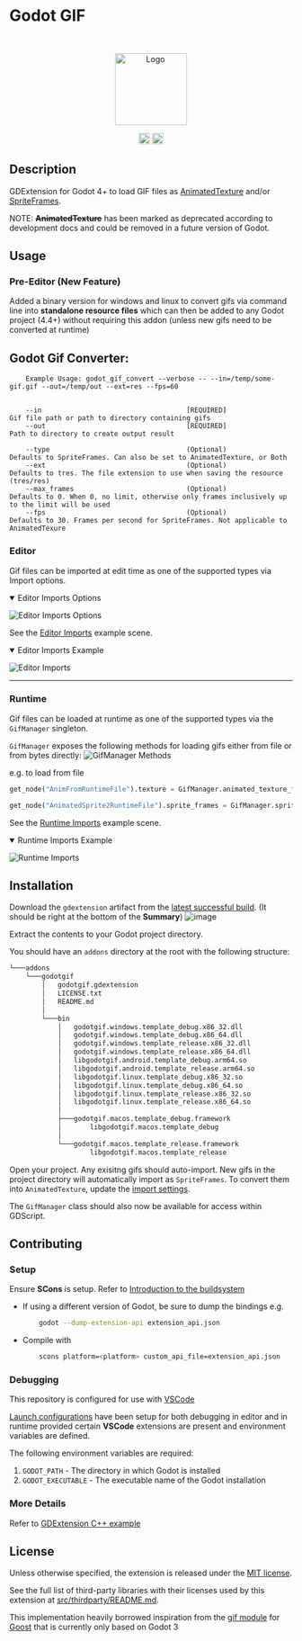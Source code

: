 # Godot GIF
<br>

<p align="center">
  <img src="./docs-images/logo.gif" alt="Logo" width="128" height="128" />
</p>

<p align="center">
	<a href="https://github.com/BOTLANNER/godot-gif/actions/workflows/build_releases.yml"><img alt="GitHub Build" src="https://github.com/BOTLANNER/godot-gif/actions/workflows/build_releases.yml/badge.svg" height="20"/></a>
	<a href="https://github.com/BOTLANNER/godot-gif/blob/develop/LICENSE.txt"><img alt="MIT License" src="https://img.shields.io/github/license/BOTLANNER/godot-gif" height="20"/></a>
</p>


## Description
GDExtension for Godot 4+ to load GIF files as [AnimatedTexture](https://docs.godotengine.org/en/stable/classes/class_animatedtexture.html) and/or [SpriteFrames](https://docs.godotengine.org/en/stable/classes/class_spriteframes.html).

NOTE: ~~**AnimatedTexture**~~ has been marked as deprecated according to development docs and could be removed in a future version of Godot.


## Usage

### Pre-Editor (New Feature)

Added a binary version for windows and linux to convert gifs via command line into **standalone resource files** which can then be added to any Godot project (4.4+) without requiring this addon (unless new gifs need to be converted at runtime)

## Godot Gif Converter:


        Example Usage: godot_gif_convert --verbose -- --in=/temp/some-gif.gif --out=/temp/out --ext=res --fps=60


        --in                                    [REQUIRED]                              Gif file path or path to directory containing gifs
        --out                                   [REQUIRED]                              Path to directory to create output result
        
        --type                                  (Optional)                              Defaults to SpriteFrames. Can also be set to AnimatedTexture, or Both
        --ext                                   (Optional)                              Defaults to tres. The file extension to use when saving the resource (tres/res)
        --max_frames                            (Optional)                              Defaults to 0. When 0, no limit, otherwise only frames inclusively up to the limit will be used
        --fps                                   (Optional)                              Defaults to 30. Frames per second for SpriteFrames. Not applicable to AnimatedTexure



### Editor

Gif files can be imported at edit time as one of the supported types via Import options.

<details open>
  <summary>Editor Imports Options</summary>
  
![Editor Imports Options](./docs-images/EditorImportSettings.gif)
</details>

See the [Editor Imports](./demo/editor_imports_example.tscn) example scene.
<details open>
  <summary>Editor Imports Example</summary>
  
![Editor Imports](./docs-images/EditorImports.gif)
</details>

<hr/>

### Runtime

Gif files can be loaded at runtime as one of the supported types via the `GifManager` singleton.

`GifManager` exposes the following methods for loading gifs either from file or from bytes directly:
![GifManager Methods](./docs-images/methods.png)

e.g. to load from file
```py
get_node("AnimFromRuntimeFile").texture = GifManager.animated_texture_from_file("res://examples/file/optic.gif")

get_node("AnimatedSprite2RuntimeFile").sprite_frames = GifManager.sprite_frames_from_file("res://examples/file/optic.gif")
```

See the [Runtime Imports](./demo/main.tscn) example scene.
<details open>
  <summary>Runtime Imports Example</summary>
  
![Runtime Imports](./docs-images/RuntimeImports.gif)
</details>


## Installation

Download the `gdextension` artifact from the [latest successful build](https://github.com/BOTLANNER/godot-gif/actions/workflows/build_releases.yml). (It should be right at the bottom of the **Summary**)
![image](https://github.com/BOTLANNER/godot-gif/assets/16349308/f28867c6-f669-45f2-9309-dbb17cec2031)

Extract the contents to your Godot project directory.

You should have an `addons` directory at the root with the following structure:
```bash
└───addons
    └───godotgif
        │   godotgif.gdextension
        │   LICENSE.txt
        │   README.md
        │
        └───bin
            │   godotgif.windows.template_debug.x86_32.dll
            │   godotgif.windows.template_debug.x86_64.dll
            │   godotgif.windows.template_release.x86_32.dll
            │   godotgif.windows.template_release.x86_64.dll
            │   libgodotgif.android.template_debug.arm64.so
            │   libgodotgif.android.template_release.arm64.so
            │   libgodotgif.linux.template_debug.x86_32.so
            │   libgodotgif.linux.template_debug.x86_64.so
            │   libgodotgif.linux.template_release.x86_32.so
            │   libgodotgif.linux.template_release.x86_64.so
            │
            ├───godotgif.macos.template_debug.framework
            │       libgodotgif.macos.template_debug
            │
            └───godotgif.macos.template_release.framework
                    libgodotgif.macos.template_release
```

Open your project. Any exisitng gifs should auto-import. New gifs in the project directory will automatically import as `SpriteFrames`. To convert them into `AnimatedTexture`, update the [import settings](#editor).

The `GifManager` class should also now be available for access within GDScript.

## Contributing

### Setup

Ensure **SCons** is setup. Refer to [Introduction to the buildsystem](https://docs.godotengine.org/en/stable/contributing/development/compiling/introduction_to_the_buildsystem.html)

* If using a different version of Godot, be sure to dump the bindings e.g. 
    ```sh
        godot --dump-extension-api extension_api.json
    ```
*  Compile with 
    ```sh
        scons platform=<platform> custom_api_file=extension_api.json
    ```

### Debugging

This repository is configured for use with [VSCode](https://code.visualstudio.com/)

[Launch configurations](./.vscode/launch.json) have been setup for both debugging in editor and in runtime provided certain **VSCode** extensions are present and environment variables are defined.

The following environment variables are required:

1. `GODOT_PATH` - The directory in which Godot is installed
1. `GODOT_EXECUTABLE` - The executable name of the Godot installation

### More Details
Refer to [GDExtension C++ example](https://docs.godotengine.org/en/stable/tutorials/scripting/gdextension/gdextension_cpp_example.html)


## License

Unless otherwise specified, the extension is released under the
[MIT license](LICENSE.txt).

See the full list of third-party libraries with their licenses used by this
extension at [src/thirdparty/README.md](src/thirdparty/README.md).

This implementation heavily borrowed inspiration from the [gif module](https://github.com/goostengine/goost/tree/gd3/modules/gif) for [Goost](https://github.com/goostengine/goost) that is currently only based on Godot 3

